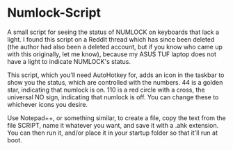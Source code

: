 # Numlock-Script
A small script for seeing the status of NUMLOCK on keyboards that lack a light.
I found this script on a Reddit thread which has since been deleted (the author had also been a deleted account, but if you know who came up with this originally, let me know), because my ASUS TUF laptop does not have a light to indicate NUMLOCK's status.

This script, which you'll need AutoHotkey for, adds an icon in the taskbar to show you the status, which are controlled with the numbers. 44 is a golden star, indicating that numlock is on. 110 is a red circle with a cross, the universal NO sign, indicating that numlock is off. You can change these to whichever icons you desire.

Use Notepad++, or something similar, to create a file, copy the text from the file SCRIPT, name it whatever you want, and save it with a .ahk extension. You can then run it, and/or place it in your startup folder so that it'll run at boot.
